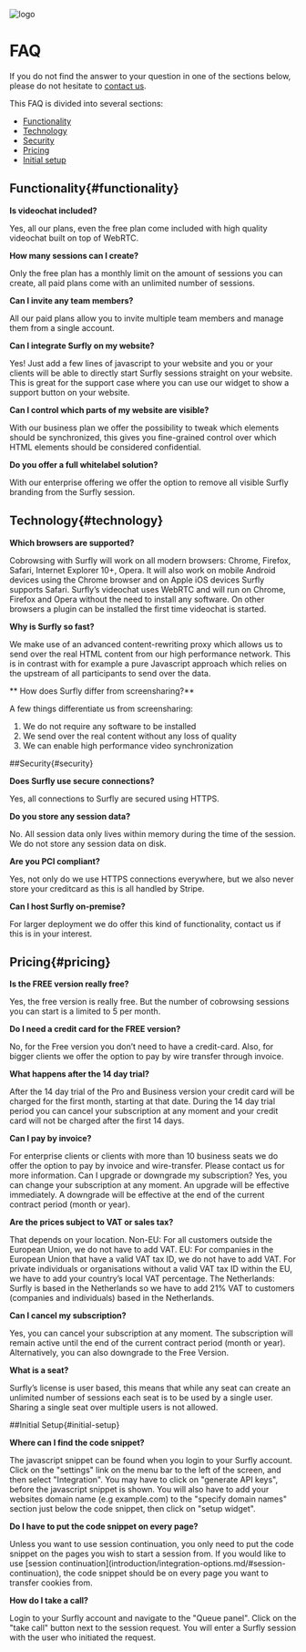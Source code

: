 ![logo](images/logosmall.png)
<a name="faq"></a>
# FAQ

If you do not find the answer to your question in one of the sections below, please do not hesitate to <a href="mailto:support@surfly.com">contact us</a>.

This FAQ is divided into several sections:
  - [Functionality](<#functionality>)
  - [Technology](<#technology>)
  - [Security](<#security>)
  - [Pricing](<#pricing>)
  - [Initial setup](<#initial-setup>)


## Functionality{#functionality}

**Is videochat included?**

Yes, all our plans, even the free plan come included with high quality videochat built on top of WebRTC.


**How many sessions can I create?**
<p>Only the free plan has a monthly limit on the amount of sessions you can create, all paid plans come with an unlimited number of sessions.</p>


**Can I invite any team members?**
<p>All our paid plans allow you to invite multiple team members and manage them from a single account.</p>


**Can I integrate Surfly on my website?**
<p>Yes! Just add a few lines of javascript to your website and you or your clients will be able to directly start Surfly sessions straight on your website. This is great for the support case where you can use our widget to show a support button on your website.</p>


**Can I control which parts of my website are visible?**
<p>With our business plan we offer the possibility to tweak which elements should be synchronized, this gives you fine-grained control over which HTML elements should be considered confidential.</p>


**Do you offer a full whitelabel solution?**
<p>With our enterprise offering we offer the option to remove all visible Surfly branding from the Surfly session.</p>


## Technology{#technology}

**Which browsers are supported?**
<p>Cobrowsing with Surfly will work on all modern browsers: Chrome, Firefox, Safari, Internet Explorer 10+, Opera. It will also work on mobile Android devices using the Chrome browser and on Apple iOS devices Surfly supports Safari. Surfly’s videochat uses WebRTC and will run on Chrome, Firefox and Opera without the need to install any software. On other browsers a plugin can be installed the first time videochat is started.</p>


**Why is Surfly so fast?**
<p>We make use of an advanced content-rewriting proxy which allows us to send over the real HTML content from our high performance network. This is in contrast with for example a pure Javascript approach which relies on the upstream of all participants to send over the data.</p>

**
How does Surfly differ from screensharing?**

A few things differentiate us from screensharing:
  1. We do not require any software to be installed
  2. We send over the real content without any loss of quality
  3. We can enable high performance video synchronization


##Security{#security}

**Does Surfly use secure connections?**
<p>Yes, all connections to Surfly are secured using HTTPS.</p>


**Do you store any session data?**
<p>No. All session data only lives within memory during the time of the session. We do not store any session data on disk.</p>


**Are you PCI compliant?**
<p>Yes, not only do we use HTTPS connections everywhere, but we also never store your creditcard as this is all handled by Stripe.</p>


**Can I host Surfly on-premise?**
<p>For larger deployment we do offer this kind of functionality, contact us if this is in your interest.</p>


## Pricing{#pricing}

**Is the FREE version really free?**
<p>Yes, the free version is really free. But the number of cobrowsing sessions you can start is a limited to 5 per month.</p>


**Do I need a credit card for the FREE version?**
<p>No, for the Free version you don’t need to have a credit-card. Also, for bigger clients we offer the option to pay by wire transfer through invoice.</p>


**What happens after the 14 day trial?**
<p>After the 14 day trial of the Pro and Business version your credit card will be charged for the first month, starting at that date. During the 14 day trial period you can cancel your subscription at any moment and your credit card will not be charged after the first 14 days.</p>


**Can I pay by invoice?**
<p>For enterprise clients or clients with more than 10 business seats we do offer the option to pay by invoice and wire-transfer. Please contact us for more information. Can I upgrade or downgrade my subscription? Yes, you can change your subscription at any moment. An upgrade will be effective immediately. A downgrade will be effective at the end of the current contract period (month or year).</p>


**Are the prices subject to VAT or sales tax?**
<p>That depends on your location. Non-EU: For all customers outside the European Union, we do not have to add VAT. EU: For companies in the European Union that have a valid VAT tax ID, we do not have to add VAT. For private individuals or organisations without a valid VAT tax ID within the EU, we have to add your country’s local VAT percentage. The Netherlands: Surfly is based in the Netherlands so we have to add 21% VAT to customers (companies and individuals) based in the Netherlands.</p>


**Can I cancel my subscription?**
<p>Yes, you can cancel your subscription at any moment. The subscription will remain active until the end of the current contract period (month or year). Alternatively, you can also downgrade to the Free Version.</p>


**What is a seat?**
<p>Surfly’s license is user based, this means that while any seat can create an unlimited number of sessions each seat is to be used by a single user. Sharing a single seat over multiple users is not allowed.</p>


##Initial Setup{#initial-setup}

**Where can I find the code snippet?**
<p>The javascript snippet can be found when you login to your Surfly account. Click on the "settings" link on the menu bar to the left of the screen, and then select "Integration". You may have to click on "generate API keys", before the javascript snippet is shown. You will also have to add your websites domain name (e.g example.com) to the "specify domain names" section just below the code snippet, then click on "setup widget".</p>


**Do I have to put the code snippet on every page?**
<p>Unless you want to use session continuation, you only need to put the code snippet on the pages you wish to start a session from. If you would like to use [session continuation](introduction/integration-options.md/#session-continuation), the code snippet should be on every page you want to transfer cookies from.</p>


**How do I take a call?**
<p>Login to your Surfly account and navigate to the "Queue panel". Click on the "take call" button next to the session request. You will enter a Surfly session with the user who initiated the request.</p>

















